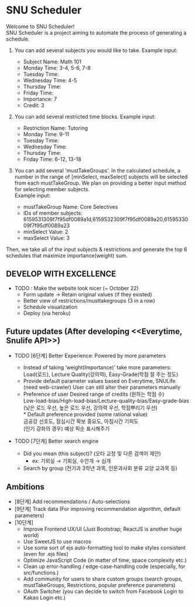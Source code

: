 # SNU Scheduler

Welcome to SNU Scheduler!  
SNU Scheduler is a project aiming to automate the process of generating a schedule.  

1) You can add several subjects you would like to take.
	Example input:  
	-   Subject Name: Math 101  
	-   Monday Time: 3-4, 5-6, 7-8  
	-   Tuesday Time:  
	-   Wednesday Time: 4-5  
	-   Thursday Time:  
	-   Friday Time:  
	-   Importance: 7  
	-   Credit: 3  

2) You can add several restricted time blocks.
	Example input:  
	-   Restriction Name: Tutoring  
	-   Monday Time: 9-11  
	-   Tuesday Time:  
	-   Wednesday Time:  
	-   Thursday Time:  
	-   Friday Time: 6-12, 13-18  

3) You can add several 'mustTakeGroups'. In the calculated schedule, a number in the range of [minSelect, maxSelect] subjects will be selected from each mustTakeGroup.
   We plan on providing a better input method for selecting member subjects.  
    Example input:  
	-   mustTakeGroup Name: Core Selectives  
	-   IDs of member subjects: 6159531309f7f95df0089a1d,6159532309f7f95df0089a20,6159533009f7f95df0089a23  
	-   minSelect Value: 2  
	-   maxSelect Value: 3  

Then, we take all of the input subjects & restrictions and generate the top 6 schedules that maximize importance(weight) sum.

## DEVELOP WITH EXCELLENCE
	
-   TODO : Make the website look nicer (~ October 22)
	- Form update → Retain original values (if they existed)
	- Better view of restrictions/musttakegroups (3 in a row)
	- Schedule visualization
	- Deploy (via heroku)
	
## Future updates (After developing <<Everytime, Snulife API>>)

-   TODO [6단계] Better Experience: Powered by more parameters
	-   Instead of taking ‘weight(Importance)’ take more parameters:  
	 	Load(로드), Lecture Quality(강의력), Easy-Grade(학점 잘 주는 정도)  
	-   Provide default parameter values based on Everytime, SNULife (need web-crawler)
	    User can still alter their parameters manually
	-   Preference of user
		Desired range of credits (원하는 학점 수)  
		Low-load-bias/High-load-bias/Lecture-quality-bias/Easy-grade-bias
		(낮은 로드 우선, 높은 로드 우선, 강의력 우선, 학점뿌리기 우선)  
	    	* Default preference provided (some rational value)  
		금공강 선호도, 점심시간 확보 중요도, 아침시간 기피도  
		(인기 강좌의 경우) 예상 픽순 표시해주기

-   TODO [7단계] Better search engine
	- Did you mean (this subject)? (오타 교정 및 다른 검색어 제안)  
		* ex: 기외실 → 기회실, 수안개 → 심개  
	- Search by group (전기과 3학년 과목, 인문과사회 분류 교양 교과목 등)


## Ambitions
- 	[8단계] Add recommendations / Auto-selections
-	[9단계] Track data (For improving recommendation algorithm, default parameters)
-	[10단계]
	- Improve Frontend UX/UI (Just Bootstrap; ReactJS is another huge world)
	- Use SweetJS to use macros
	- Use some sort of ejs auto-formatting tool to make styles consistent (even for .ejs files)
	- Optimize JavaScript Code (in matter of time, space complexity etc.)
	- Clean up error-handling / edge-case-handling code (especially, for src/functions.)
	- Add community for users to share custom groups (search groups, mustTakeGroups, Restrictions, popular preference parameters)
	- OAuth Switcher (you can decide to switch from Facebook Login to Kakao Login etc.)